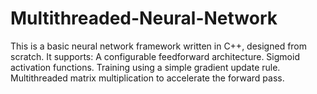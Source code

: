 # Multithreaded-Neural-Network
This is a basic neural network framework written in C++, designed from scratch. It supports:  A configurable feedforward architecture.  Sigmoid activation functions.  Training using a simple gradient update rule.  Multithreaded matrix multiplication to accelerate the forward pass.
